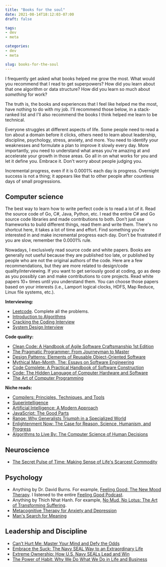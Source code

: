 ```yaml
---
title: "Books for the soul"
date: 2021-08-14T18:12:03-07:00
draft: false

tags:
- dev
- meta

categories:
- dev
- meta

slug: books-for-the-soul
---
```


I frequently get asked what books helped me grow the most. What would you recommend that I read to get superpowers? How did you learn about that one algorithm or data structure? How did you learn so much about *something* for work?

The truth is, the books and experiences that I feel like helped me the most, have nothing to do with my job. I'll recommend those below, in a stack-ranked list and I'll also recommend the books I think helped me learn to be technical.

Everyone struggles at different aspects of life. Some people need to read a ton about a domain before it clicks, others need to learn about leadership, discipline, psychology, stress, anxiety, and more. You need to identify your weaknesses and formulate a plan to improve it slowly every day. More importantly, you need to understand what areas you're amazing at and accelerate your growth in those areas. Go all in on what works for you and let it define you. Embrace it. Don't worry about people judging you.

Incremental progress, even if it is 0.0001% each day is progress. Overnight success is not a thing; it appears like that to other people after countless days of small progressions.

## Computer science

The best way to learn how to write perfect code is to read a lot of it. Read the source code of Go, C#, Java, Python, etc. I read the entire C# and Go source code libraries and made contributions to both. Don't just use frameworks to build different things, read them and write them. There's no shortcut here, it takes a lot of time and effort. Find something you're interested in and make incremental progress each day. Don't be frustrated if you are slow, remember the 0.0001% rule.

Nowadays, I exclusively read source code and white papers. Books are generally not useful because they are published too late, or published by people who are not the original authors of the code. Here are a few recommendations, but they are more related to design/code quality/interviewing. If you want to get seriously good at coding, go as deep as you possibly can and make contributions to core projects. Read white papers 10+ times until you understand them. You can choose those papers based on your interests (i.e., Lamport logical clocks, HDFS, Map Reduce, Linux file systems, etc.).

**Interviewing:**
- [Leetcode](https://leetcode.com/). Complete all the problems.
- [Introduction to Algorithms](https://amzn.to/3g2lE4u)
- [Cracking the Coding Interview](https://amzn.to/3iKMAY9)
- [System Design Interview](https://amzn.to/3CYf09x)

**Code quality:**
- [Clean Code: A Handbook of Agile Software Craftsmanship 1st Edition](https://amzn.to/2Uo46bC)
- [The Pragmatic Programmer: From Journeyman to Master](https://amzn.to/3xMTCju)
- [Design Patterns: Elements of Reusable Object-Oriented Software](https://amzn.to/3CQoZh1)
- [Mythical Man-Month, The: Essays on Software Engineering](https://amzn.to/3AN9ZyD)
- [Code Complete: A Practical Handbook of Software Construction](https://amzn.to/3xTtQuc)
- [Code: The Hidden Language of Computer Hardware and Software](https://amzn.to/3m3NO2R)
- [The Art of Computer Programming](https://amzn.to/3COGUVe)

**Niche reads:**
- [Compilers: Principles, Techniques, and Tools](https://amzn.to/3xMHSO5)
- [Superintelligence](https://amzn.to/3COpMz2)
- [Artificial Intelligence: A Modern Approach](https://amzn.to/3yRhfIY)
- [JavaScript: The Good Parts](https://amzn.to/2XxLBTn)
- [Range: Why Generalists Triumph in a Specialized World](https://amzn.to/2XxNEH3)
- [Enlightenment Now: The Case for Reason, Science, Humanism, and Progress](https://amzn.to/3xNqDvS)
- [Algorithms to Live By: The Computer Science of Human Decisions](https://amzn.to/3jTFWyq)

## Neuroscience
- [The Secret Pulse of Time: Making Sense of Life's Scarcest Commodity](https://www.amazon.com/Secret-Pulse-Time-Scarcest-Commodity/dp/0738212563)

## Psychology
- Anything by Dr. David Burns. For example, [Feeling Good: The New Mood Therapy](https://amzn.to/3g4VhLo). I listened to the entire [Feeling Good Podcast](https://feelinggood.com/list-of-feeling-good-podcasts/).
- Anything by Thich Nhat Hanh. For example, [No Mud, No Lotus: The Art of Transforming Suffering](https://amzn.to/3g0uzTV).
- [Metacognitive Therapy for Anxiety and Depression](https://amzn.to/3iO4rhe)
- [Man's Search for Meaning](https://amzn.to/3jVxMp5)

## Leadership and Discipline
- [Can't Hurt Me: Master Your Mind and Defy the Odds](https://amzn.to/3AFqBrZ)
- [Embrace the Suck: The Navy SEAL Way to an Extraordinary Life](https://amzn.to/3AFqpZN)
- [Extreme Ownership: How U.S. Navy SEALs Lead and Win](https://amzn.to/3xNID9t)
- [The Power of Habit: Why We Do What We Do in Life and Business](https://amzn.to/3m4T0DC)
